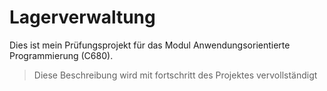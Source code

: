 # Lagerverwaltung

Dies ist mein Prüfungsprojekt für das Modul Anwendungsorientierte Programmierung (C680).
> Diese Beschreibung wird mit fortschritt des Projektes vervollständigt
